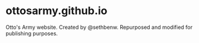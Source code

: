 # ottosarmy.github.io
Otto's Army website. Created by @sethbenw. Repurposed and modified for publishing purposes.
